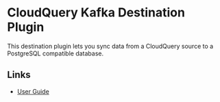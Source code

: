 # CloudQuery Kafka Destination Plugin

This destination plugin lets you sync data from a CloudQuery source to a PostgreSQL compatible database.

## Links

- [User Guide](https://cloudquery.io/docs/plugins/destinations/postgresql/overview)